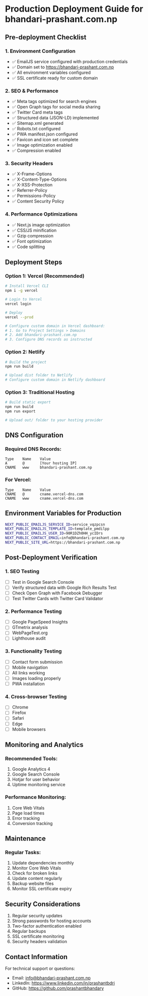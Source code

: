 # Production Deployment Guide for bhandari-prashant.com.np

## Pre-deployment Checklist

### 1. Environment Configuration
- ✅ EmailJS service configured with production credentials
- ✅ Domain set to https://bhandari-prashant.com.np
- ✅ All environment variables configured
- ✅ SSL certificate ready for custom domain

### 2. SEO & Performance
- ✅ Meta tags optimized for search engines
- ✅ Open Graph tags for social media sharing
- ✅ Twitter Card meta tags
- ✅ Structured data (JSON-LD) implemented
- ✅ Sitemap.xml generated
- ✅ Robots.txt configured
- ✅ PWA manifest.json configured
- ✅ Favicon and icon set complete
- ✅ Image optimization enabled
- ✅ Compression enabled

### 3. Security Headers
- ✅ X-Frame-Options
- ✅ X-Content-Type-Options
- ✅ X-XSS-Protection
- ✅ Referrer-Policy
- ✅ Permissions-Policy
- ✅ Content Security Policy

### 4. Performance Optimizations
- ✅ Next.js image optimization
- ✅ CSS/JS minification
- ✅ Gzip compression
- ✅ Font optimization
- ✅ Code splitting

## Deployment Steps

### Option 1: Vercel (Recommended)
```bash
# Install Vercel CLI
npm i -g vercel

# Login to Vercel
vercel login

# Deploy
vercel --prod

# Configure custom domain in Vercel dashboard:
# 1. Go to Project Settings > Domains
# 2. Add bhandari-prashant.com.np
# 3. Configure DNS records as instructed
```

### Option 2: Netlify
```bash
# Build the project
npm run build

# Upload dist folder to Netlify
# Configure custom domain in Netlify dashboard
```

### Option 3: Traditional Hosting
```bash
# Build static export
npm run build
npm run export

# Upload out/ folder to your hosting provider
```

## DNS Configuration

### Required DNS Records:
```
Type    Name    Value
A       @       [Your hosting IP]
CNAME   www     bhandari-prashant.com.np
```

### For Vercel:
```
Type    Name    Value
CNAME   @       cname.vercel-dns.com
CNAME   www     cname.vercel-dns.com
```

## Environment Variables for Production

```bash
NEXT_PUBLIC_EMAILJS_SERVICE_ID=service_vqzpcsn
NEXT_PUBLIC_EMAILJS_TEMPLATE_ID=template_pmdilpp
NEXT_PUBLIC_EMAILJS_USER_ID=90R1DZh0HH_ycIDrs
NEXT_PUBLIC_CONTACT_EMAIL=info@bhandari-prashant.com.np
NEXT_PUBLIC_SITE_URL=https://bhandari-prashant.com.np
```

## Post-Deployment Verification

### 1. SEO Testing
- [ ] Test in Google Search Console
- [ ] Verify structured data with Google Rich Results Test
- [ ] Check Open Graph with Facebook Debugger
- [ ] Test Twitter Cards with Twitter Card Validator

### 2. Performance Testing
- [ ] Google PageSpeed Insights
- [ ] GTmetrix analysis
- [ ] WebPageTest.org
- [ ] Lighthouse audit

### 3. Functionality Testing
- [ ] Contact form submission
- [ ] Mobile navigation
- [ ] All links working
- [ ] Images loading properly
- [ ] PWA installation

### 4. Cross-browser Testing
- [ ] Chrome
- [ ] Firefox
- [ ] Safari
- [ ] Edge
- [ ] Mobile browsers

## Monitoring and Analytics

### Recommended Tools:
1. Google Analytics 4
2. Google Search Console
3. Hotjar for user behavior
4. Uptime monitoring service

### Performance Monitoring:
1. Core Web Vitals
2. Page load times
3. Error tracking
4. Conversion tracking

## Maintenance

### Regular Tasks:
1. Update dependencies monthly
2. Monitor Core Web Vitals
3. Check for broken links
4. Update content regularly
5. Backup website files
6. Monitor SSL certificate expiry

## Security Considerations

1. Regular security updates
2. Strong passwords for hosting accounts
3. Two-factor authentication enabled
4. Regular backups
5. SSL certificate monitoring
6. Security headers validation

## Contact Information

For technical support or questions:
- Email: info@bhandari-prashant.com.np
- LinkedIn: https://www.linkedin.com/in/prashantbdri
- GitHub: https://github.com/prashantbhandary
